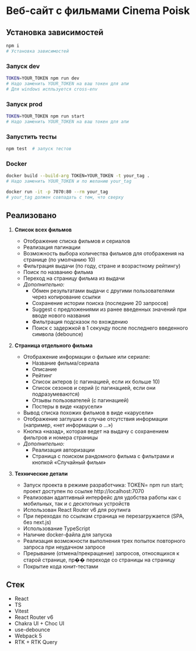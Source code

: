 # Веб-сайт с фильмами Cinema Poisk

## Установка зависимостей

```bash
npm i 
# Установка зависимостей
```

### Запуск dev

```bash
TOKEN=YOUR_TOKEN npm run dev 
# Надо заменить YOUR_TOKEN на ваш токен для апи
# Для windows испльзуется cross-env 
```

### Запуск prod

```bash
TOKEN=YOUR_TOKEN npm run start 
# Надо заменить YOUR_TOKEN на ваш токен для апи
```

### Запустить тесты

```bash
npm test  # запуск тестов
```

### Docker

```bash
docker build --build-arg TOKEN=YOUR_TOKEN -t your_tag . 
# Надо заменить YOUR_TOKEN и по желанию your_tag
```

```bash
docker run -it -p 7070:80 --rm your_tag
# your_tag должен совпадать с тем, что сверху
```

## Реализовано

1. **Список всех фильмов**
    - Отображение списка фильмов и сериалов
    - Реализация пагинации
    - Возможность выбора количества фильмов для отображения на странице (по умолчанию 10)
    - Фильтрация выдачи (по году, стране и возрастному рейтингу)
    - Поиск по названию фильма
    - Переход на страницу фильма из выдачи
    - *Дополнительно:*
        - Обмен результатами выдачи с другими пользователями через копирование ссылки
        - Сохранение истории поиска (последние 20 запросов)
        - Suggest с предложениями из ранее введенных значений при вводе нового названия
        - Фильтрация подсказок по вхождению
        - Поиск с задержкой в 1 секунду после последнего введенного символа (debounce)

2. **Страница отдельного фильма**
    - Отображение информации о фильме или сериале:
        - Название фильма/сериала
        - Описание
        - Рейтинг
        - Список актеров (с пагинацией, если их больше 10)
        - Список сезонов и серий (с пагинацией, если они подразумеваются)
        - Отзывы пользователей (с пагинацией)
        - Постеры в виде «карусели»
    - Вывод списка похожих фильмов в виде «карусели»
    - Отображение заглушки в случае отсутствия информации (например, «нет информации о ...»)
    - Кнопка «назад», которая ведет на выдачу с сохранением фильтров и номера страницы
    - *Дополнительно:*
        - Реализация авторизации
        - Страница с поиском рандомного фильма с фильтрами и кнопкой «Случайный фильм»
3. **Технические детали**
    - Запуск проекта в режиме разработчика: TOKEN=<your api token> npm run start; проект доступен по
      ссылке http://localhost:7070
    - Реализован адаптивный интерфейс для удобства работы как с мобильных, так и с десктопных устройств
    - Использован React Router v6 для роутинга
    - При переходах по ссылкам страница не перезагружается (SPA, без next.js)
    - Использование TypeScript
    - Наличие docker-файла для запуска
    - Реализация возможности выполнения трех попыток повторного запроса при неудачном запросе
    - Прерывание (отмена/прекращение) запросов, относящихся к старой странице, пр�� переходе со страницы на страницу
    - Покрытие кода юнит-тестами

## Стек

+ React
+ TS
+ Vitest
+ React Router v6
+ Chakra UI + Choc UI
+ use-debounce
+ Webpack 5
+ RTK + RTK Query
